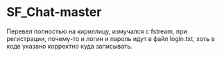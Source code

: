 # SF_Chat-master

Перевел полностью на кириллицу, измучался с fstream, при регистрации, почему-то и логин и пароль идут в файл login.txt, хоть в коде указано корректно куда записывать.
